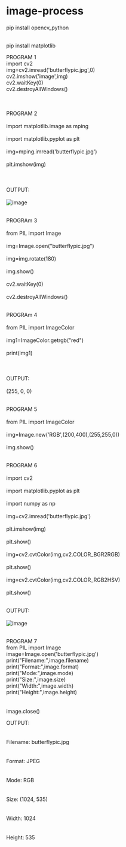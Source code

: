 # image-process
pip install opencv_python<br><br>

pip install matplotlib<br>

PROGRAM 1<br>
import cv2<br>
img=cv2.imread('butterflypic.jpg',0)<br>
cv2.imshow('image',img)<br>
cv2.waitKey(0)<br>
cv2.destroyAllWindows()<br><br><br>


PROGRAM 2<br><br>
import matplotlib.image as mping<br><br>
import matplotlib.pyplot as plt<br><br>
img=mping.imread('butterflypic.jpg')<br><br>
plt.imshow(img)<br><br>
<br><br>
OUTPUT:<br><br>
![image](https://user-images.githubusercontent.com/98145365/173806136-56fc3fac-33a2-49f4-8ec1-c53624b88ff7.png)<br><br>

PROGRAm 3<br><br>
from PIL import Image<br><br>
img=Image.open("butterflypic.jpg")<br><br>
img=img.rotate(180)<br><br>
img.show()<br><br>
cv2.waitKey(0)<br><br>
cv2.destroyAllWindows()<br><br>

PROGRAm 4<br><br>
from PIL import ImageColor<br><br>
img1=ImageColor.getrgb("red")<br><br>
print(img1)<br><br>
<br><br>
OUTPUT:<br><br>
(255, 0, 0)<br><br>

PROGRAM 5<br><br>
from PIL import ImageColor<br><br>
img=Image.new('RGB',(200,400),(255,255,0))<br><br>
img.show()<br><br>


PROGRAM 6<br><br>
import cv2<br><br>
import matplotlib.pyplot as plt<br><br>
import numpy as np<br><br>
img=cv2.imread('butterflypic.jpg')<br><br>
plt.imshow(img)<br><br>
plt.show()<br><br>
img=cv2.cvtColor(img,cv2.COLOR_BGR2RGB)<br><br>
plt.show()<br><br>
img=cv2.cvtColor(img,cv2.COLOR_RGB2HSV)<br><br>
plt.show()<br><br>

OUTPUT:<br><br>
![image](https://user-images.githubusercontent.com/98145365/173806612-0b953b0c-7ab6-4915-9f73-8dfecb25e4fa.png)<br><br>


PROGRAM 7<br>
from PIL import Image<br>
image=Image.open('butterflypic.jpg')<br>
print("Filename:",image.filename)<br>
print("Format:",image.format)<br>
print("Mode:",image.mode)<br>
print("Size:",image.size)<br>
print("Width:",image.width)<br>
print("Height:",image.height)<br><br><br>
image.close()<br>

OUTPUT:<br><br><br>
Filename: butterflypic.jpg<br><br><br>
Format: JPEG<br><br><br>
Mode: RGB<br><br><br>
Size: (1024, 535)<br><br><br>
Width: 1024<br><br><br>
Height: 535<br><br><br>
